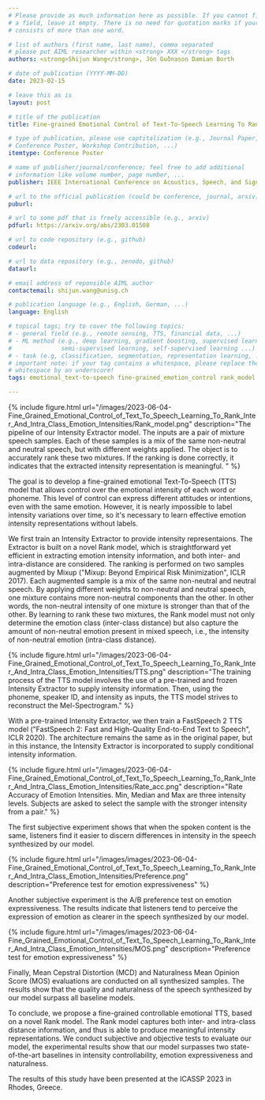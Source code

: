 ```yaml
---
# Please provide as much information here as possible. If you cannot fill in
# a field, leave it empty. There is no need for quotation marks if your entry
# consists of more than one word.

# list of authors (first name, last name), comma separated
# please put AIML researcher within <strong> XXX </strong> tags
authors: <strong>Shijun Wang</strong>, Jón Guðnason Damian Borth

# date of publication (YYYY-MM-DD)
date: 2023-02-15

# leave this as is
layout: post

# title of the publication
title: Fine-grained Emotional Control of Text-To-Speech Learning To Rank Inter- And Intra-Class Emotion Intensities

# type of publication, please use captitalization (e.g., Journal Paper,
# Conference Poster, Workshop Contribution, ...)
itemtype: Conference Poster

# name of publisher/journal/conference; feel free to add additional
# information like volume number, page number, ...
publisher: IEEE International Conference on Acoustics, Speech, and Signal Processing (ICASSP 2023)

# url to the official publication (could be conference, journal, arxiv)
puburl: 

# url to some pdf that is freely accessible (e.g., arxiv)
pdfurl: https://arxiv.org/abs/2303.01508

# url to code repository (e.g., github)
codeurl: 

# url to data repository (e.g., zenodo, github)
dataurl:

# email address of reponsible AIML author
contactemail: shijun.wang@unisg.ch

# publication language (e.g., English, German, ...)
language: English

# topical tags; try to cover the following topics:
# - general field (e.g., remote sensing, TTS, financial data, ...)
# - ML method (e.g., deep learning, gradient boosting, supervised learning,
#              semi-supervised learning, self-supervised learning ...)
# - task (e.g, classification, segmentation, representation learning, ...)
# important note: if your tag contains a whitespace, please replace the
# whitespace by an underscore!
tags: emotional_text-to-speech fine-grained_emotion_control rank_model deep_learning self-supervised_learning

---
```


{% include figure.html
url="/images/2023-06-04-Fine_Grained_Emotional_Control_of_Text_To_Speech_Learning_To_Rank_Inter_And_Intra_Class_Emotion_Intensities/Rank_model.png"
description="The pipeline of our Intensity Extractor model. The inputs are a pair of mixture speech samples. Each of these samples is a mix of the same non-neutral and neutral speech, but with different weights applied. The object is to accurately rank these two mixtures. If the ranking is done correctly, it indicates that the extracted intensity representation is meaningful.
" %} 

The goal is to develop a fine-grained emotional Text-To-Speech (TTS) model that allows control over the emotional intensity of each word or phoneme. This level of control can express different attitudes or intentions, even with the same emotion. However, it is nearly impossible to label intensity variations over time, so it's necessary to learn effective emotion intensity representations without labels.

We first train an Intensity Extractor to provide intensity representaions. The Extractor is built on a novel Rank model, which is straightforward yet efficient in extracting emotion intensity information, and both inter- and intra-distance are considered. The ranking is performed on two samples augmented by Mixup ("Mixup: Beyond Empirical Risk Minimization", ICLR 2017). Each augmented sample is a mix of the same non-neutral and neutral speech. By applying different weights to non-neutral and neutral speech, one mixture contains more non-neutral components than the other. In other words, the non-neutral intensity of one mixture is stronger than that of the other. By learning to rank these two mixtures, the Rank model must not only determine the emotion class (inter-class distance) but also capture the amount of non-neutral emotion present in mixed speech, i.e., the intensity of non-neutral emotion (intra-class distance).


{% include figure.html
url="/images/2023-06-04-Fine_Grained_Emotional_Control_of_Text_To_Speech_Learning_To_Rank_Inter_And_Intra_Class_Emotion_Intensities/TTS.png"
description="The training process of the TTS model involves the use of a pre-trained and frozen Intensity Extractor to supply intensity information. Then, using the phoneme, speaker ID, and intensity as inputs, the TTS model strives to reconstruct the Mel-Spectrogram." %}

With a pre-trained Intensity Extractor, we then train a FastSpeech 2 TTS model ("FastSpeech 2: Fast and High-Quality End-to-End Text to Speech", ICLR 2020). The architecture remains the same as in the original paper, but in this instance, the Intensity Extractor is incorporated to supply conditional intensity information.

{% include figure.html
url="/images/2023-06-04-Fine_Grained_Emotional_Control_of_Text_To_Speech_Learning_To_Rank_Inter_And_Intra_Class_Emotion_Intensities/Rate_acc.png"
description="Rate Accuracy of Emotion Intensities. Min, Median and Max are three intensity levels. Subjects are asked to select the sample with the stronger intensity from a pair." %}

The first subjective experiment shows that when the spoken content is the same, listeners find it easier to discern differences in intensity in the speech synthesized by our model.

{% include figure.html
url="/images/images/2023-06-04-Fine_Grained_Emotional_Control_of_Text_To_Speech_Learning_To_Rank_Inter_And_Intra_Class_Emotion_Intensities/Preference.png"
description="Preference test for emotion expressiveness" %}

Another subjective experiment is the A/B preference test on emotion expressiveness. The results indicate that listeners tend to perceive the expression of emotion as clearer in the speech synthesized by our model.

{% include figure.html
url="/images/images/2023-06-04-Fine_Grained_Emotional_Control_of_Text_To_Speech_Learning_To_Rank_Inter_And_Intra_Class_Emotion_Intensities/MOS.png"
description="Preference test for emotion expressiveness" %}

Finally, Mean Cepstral Distortion (MCD) and Naturalness Mean Opinion Score (MOS) evaluations are conducted on all synthesized samples. The results show that the quality and naturalness of the speech synthesized by our model surpass all baseline models.

To conclude, we propose a fine-grained controllable emotional TTS, based on a novel Rank model. The Rank model captures both inter- and intra-class distance information, and thus is able to produce meaningful intensity representations. We conduct subjective and objective tests to evaluate our model, the experimental results show that our model surpasses two state-of-the-art baselines in intensity controllability, emotion expressiveness and naturalness.


The results of this study have been presented at the ICASSP 2023 in Rhodes, Greece.

<!--
## Uploading your Posts

Once you are happy with your post, you can simply push it to our github repo (`https://github.com/HSG-AIML/HSG-AIML.github.io`). You have to be a contributor to be able to push directly. Please contact Michael to make you a contributor. Alternatively, you can also fork the repo and then issue a pull request.


If you have any additional questions, please contact Michael. -->

